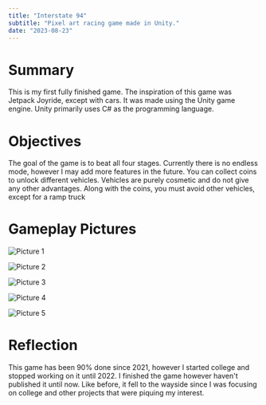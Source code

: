 ```yaml
---
title: "Interstate 94"
subtitle: "Pixel art racing game made in Unity."
date: "2023-08-23"
---
```


# Summary

This is my first fully finished game. The inspiration of this game was Jetpack Joyride, except with cars. It was made using the Unity game engine. 
Unity primarily uses C# as the programming language.


# Objectives

The goal of the game is to beat all four stages. Currently there is no endless mode, however I
may add more features in the future. You can collect coins to unlock different vehicles. Vehicles
are purely cosmetic and do not give any other advantages. Along with the coins, you must avoid
other vehicles, except for a ramp truck

# Gameplay Pictures

![Picture 1](../media/i94_1.jpg)

![Picture 2](../media/i94_2.jpg)

![Picture 3](../media/i94_3.jpg)

![Picture 4](../media/i94_4.jpg)

![Picture 5](../media/i94_5.jpg)


# Reflection

This game has been 90% done since 2021, however I started college and stopped working on it
until 2022. I finished the game however haven't published it until now. Like before, it fell to the
wayside since I was focusing on college and other projects that were piquing my interest.